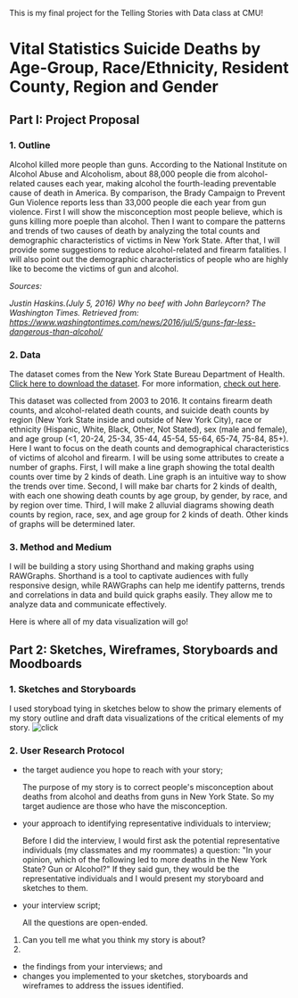 This is my final project for the Telling Stories with Data class at CMU!

# **Vital Statistics Suicide Deaths by Age-Group, Race/Ethnicity, Resident County, Region and Gender**

## **Part I: Project Proposal**

### 1. Outline
Alcohol killed more people than guns. According to the National Institute on Alcohol Abuse and Alcoholism, about 88,000 people die from alcohol-related causes each year, making alcohol the fourth-leading preventable cause of death in America. By comparison, the Brady Campaign to Prevent Gun Violence reports less than 33,000 people die each year from gun violence. First I will show the misconception most people believe, which is guns killing more poeple than alcohol. Then I want to compare the patterns and trends of two causes of death by analyzing the total counts and demographic characteristics of victims in New York State. After that, I will provide some suggestions to reduce alcohol-related and firearm fatalities. I will also point out the demographic characteristics of people who are highly like to become the victims of gun and alcohol.

*Sources:*

*Justin Haskins.(July 5, 2016) Why no beef with John Barleycorn? The Washington Times. Retrieved from: https://www.washingtontimes.com/news/2016/jul/5/guns-far-less-dangerous-than-alcohol/*


### 2. Data
The dataset comes from the New York State Bureau Department of Health. [Click here to download the dataset](https://health.data.ny.gov/api/views/j6fz-a4ta/rows.csv?accessType=DOWNLOAD). For more information, [check out here](https://healthdata.gov/dataset/vital-statistics-suicide-deaths-age-group-raceethnicity-resident-county-region-and-gender).

This dataset was collected from 2003 to 2016. It contains firearm death counts, and alcohol-related death counts, and suicide death counts by region (New York State inside and outside of New York City), race or ethnicity (Hispanic, White, Black, Other, Not Stated), sex (male and female), and age group (<1, 20-24, 25-34, 35-44, 45-54, 55-64, 65-74, 75-84, 85+). Here I want to focus on the death counts and demographical characteristics of victims of alcohol and firearm. I will be using some attributes to create a number of graphs. First, I will make a line graph showing the total dealth counts over time by 2 kinds of death. Line graph is an intuitive way to show the trends over time. Second, I will make bar charts for 2 kinds of dealth, with each one showing death counts by age group, by gender, by race, and by region over time. Third, I will make 2 alluvial diagrams showing death counts by region, race, sex, and age group for 2 kinds of death. Other kinds of graphs will be determined later.


### 3. Method and Medium
I will be building a story using Shorthand and making graphs using RAWGraphs. Shorthand is a tool to captivate audiences with fully responsive design, while RAWGraphs can help me identify patterns, trends and correlations in data and build quick graphs easily. They allow me to analyze data and communicate effectively.

Here is where all of my data visualization will go!


## **Part 2: Sketches, Wireframes, Storyboards and Moodboards**

### 1. Sketches and Storyboards
I used storyboad tying in sketches below to show the primary elements of my story outline and draft data visualizations of the critical elements of my story.
![click](http://oi63.tinypic.com/24pxbol.jpg)

### 2. User Research Protocol
* the target audience you hope to reach with your story; 
  
  The purpose of my story is to correct people's misconception about deaths from alcohol and deaths from guns in New York State. So my target audience are those who have the misconception.
  
* your approach to identifying representative individuals to interview; 

  Before I did the interview, I would first ask the potential representative individuals (my classmates and my roommates) a question: "In your opinion, which of the following led to more deaths in the New York State? Gun or Alcohol?" If they said gun, they would be the representative individuals and I would present my storyboard and sketches to them.
  
* your interview script; 
  
  All the questions are open-ended.
  
1. Can you tell me what you think my story is about?
2.
  
* the findings from your interviews; and 
* changes you implemented to your sketches, storyboards and wireframes to address the issues identified.


